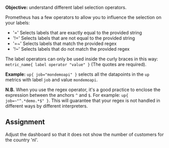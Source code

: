 **Objective:** understand different label selection operators.

Prometheus has a few operators to allow you to influence the selection on your labels:
* '=' Selects labels that are exactly equal to the provided string
* '!=' Selects labels that are not equal to the provided string
* '=~' Selects labels that match the provided regex 
* '!~' Selects labels that do not match the provided regex

The label operators can only be used inside the curly braces in this way: `metric_name{ label operator "value" }` 
(The quotes are required). 

**Example:** `up{ job="mondemoapi" }` selects all the datapoints in the `up` metrics with label 
`job` and value `mondemoapi`.

**N.B.** When you use the regex operator, it's a good practice to enclose the expression between the anchors `^` and `$`.
For example: `up{ job=~"^.*demo.*$" }`. This will guarantee that your regex is not handled in different ways 
by different interpreters.

## Assignment
Adjust the dashboard so that it does not show the number of customers for the country 'nl'.
